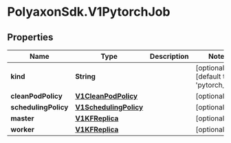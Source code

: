 # PolyaxonSdk.V1PytorchJob

## Properties

Name | Type | Description | Notes
------------ | ------------- | ------------- | -------------
**kind** | **String** |  | [optional] [default to &#39;pytorch_job&#39;]
**cleanPodPolicy** | [**V1CleanPodPolicy**](V1CleanPodPolicy.md) |  | [optional] 
**schedulingPolicy** | [**V1SchedulingPolicy**](V1SchedulingPolicy.md) |  | [optional] 
**master** | [**V1KFReplica**](V1KFReplica.md) |  | [optional] 
**worker** | [**V1KFReplica**](V1KFReplica.md) |  | [optional] 


